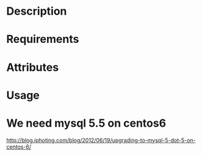 Description
===========

Requirements
============

Attributes
==========

Usage
=====

# We need mysql 5.5 on centos6
http://blog.iphoting.com/blog/2012/06/19/upgrading-to-mysql-5-dot-5-on-centos-6/
